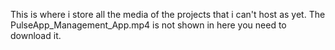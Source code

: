 This is where i store all the media of the projects that i can't host as yet.
The PulseApp_Management_App.mp4 is not shown in here you need to download it.
